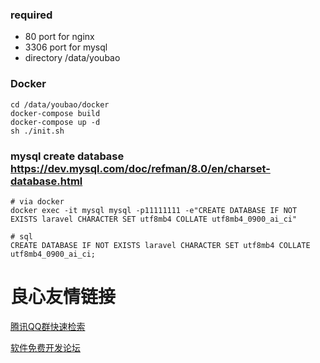 ### required

- 80 port for nginx
- 3306 port for mysql
- directory /data/youbao 

### Docker
```
cd /data/youbao/docker
docker-compose build
docker-compose up -d
sh ./init.sh
```

### mysql create database https://dev.mysql.com/doc/refman/8.0/en/charset-database.html
```
# via docker
docker exec -it mysql mysql -p11111111 -e"CREATE DATABASE IF NOT EXISTS laravel CHARACTER SET utf8mb4 COLLATE utf8mb4_0900_ai_ci"

# sql
CREATE DATABASE IF NOT EXISTS laravel CHARACTER SET utf8mb4 COLLATE utf8mb4_0900_ai_ci;
```



 # 良心友情链接

[腾讯QQ群快速检索](http://u.720life.cn/s/8cf73f7c)

[软件免费开发论坛](http://u.720life.cn/s/bbb01dc0)